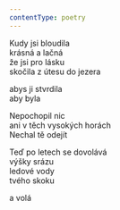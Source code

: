 ```yaml
---
contentType: poetry
---
```


<section>

Kudy jsi bloudila  
krásná a lačná  
že jsi pro lásku  
skočila z útesu do jezera

abys ji stvrdila  
aby byla

</section>

<section>

Nepochopil nic  
ani v těch vysokých horách  
Nechal tě odejít

</section>

<section>

Teď po letech se dovolává  
výšky srázu  
ledové vody  
tvého skoku

</section>

<section>

a volá

</section>
